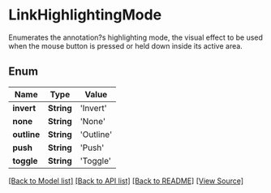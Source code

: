 # LinkHighlightingMode
Enumerates the annotation?s highlighting mode, the visual effect to be used when the mouse button is pressed or held down inside its active area.

## Enum
Name | Type | Value
------------ | ------------- | -------------
**invert** | **String** | 'Invert'
**none** | **String** | 'None'
**outline** | **String** | 'Outline'
**push** | **String** | 'Push'
**toggle** | **String** | 'Toggle'

[[Back to Model list]](../README.md#documentation-for-models) [[Back to API list]](../README.md#documentation-for-api-endpoints) [[Back to README]](../README.md) [[View Source]](../AsposePdfCloud/Models/LinkHighlightingMode.swift)

